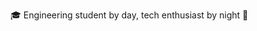 🎓 Engineering student by day, tech enthusiast by night 🌙

<!---
IamShubham-Bhatt/IamShubham-Bhatt is a ✨ special ✨ repository because its `README.md` (this file) appears on your GitHub profile.
You can click the Preview link to take a look at your changes.
--->
